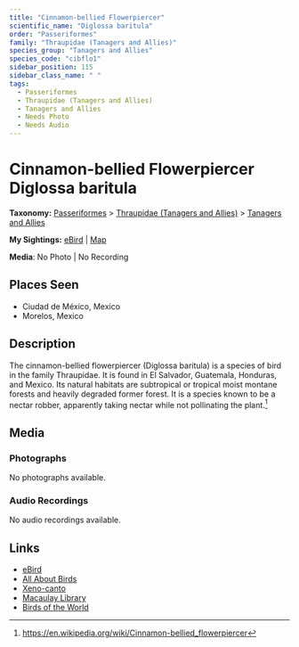 ```yaml
---
title: "Cinnamon-bellied Flowerpiercer"
scientific_name: "Diglossa baritula"
order: "Passeriformes"
family: "Thraupidae (Tanagers and Allies)"
species_group: "Tanagers and Allies"
species_code: "cibflo1"
sidebar_position: 115
sidebar_class_name: " "
tags: 
  - Passeriformes
  - Thraupidae (Tanagers and Allies)
  - Tanagers and Allies
  - Needs Photo
  - Needs Audio
---
```


# Cinnamon-bellied Flowerpiercer <span className='sci_name'>Diglossa baritula</span>

**Taxonomy:** [Passeriformes](/tags/passeriformes) > [Thraupidae (Tanagers and Allies)](/tags/thraupidae-tanagers-and-allies) > [Tanagers and Allies](/tags/tanagers-and-allies)

**My Sightings:** [eBird](https://ebird.org/lifelist?r=world&time=life&spp=cibflo1) | [Map](/map?species_code=cibflo1)

**Media**: No Photo | No Recording

## Places Seen

* Ciudad de México, Mexico
* Morelos, Mexico

## Description
The cinnamon-bellied flowerpiercer (Diglossa baritula) is a species of bird in the family Thraupidae. It is found in El Salvador, Guatemala, Honduras, and Mexico.
Its natural habitats are subtropical or tropical moist montane forests and heavily degraded former forest. It is a species known to be a nectar robber, apparently taking nectar while not pollinating the plant.[^1]

[^1]: https://en.wikipedia.org/wiki/Cinnamon-bellied_flowerpiercer

## Media
### Photographs
No photographs available.

### Audio Recordings
No audio recordings available.

## Links
* [eBird](https://ebird.org/species/cibflo1) 
* [All About Birds](https://www.allaboutbirds.org/guide/cibflo1) 
* [Xeno-canto](https://www.xeno-canto.org/species/diglossa-baritula) 
* [Macaulay Library](https://search.macaulaylibrary.org/catalog?taxonCode=cibflo1&sort=rating_rank_desc)
* [Birds of the World](https://birdsoftheworld.org/bow/species/cibflo1)
